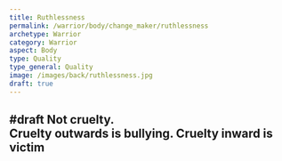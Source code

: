 ```yaml
---
title: Ruthlessness
permalink: /warrior/body/change_maker/ruthlessness
archetype: Warrior
category: Warrior
aspect: Body
type: Quality
type_general: Quality
image: /images/back/ruthlessness.jpg
draft: true
---
```

#draft Not cruelty.  
Cruelty outwards is bullying. Cruelty inward is victim
---
